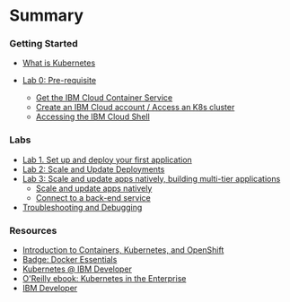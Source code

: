 # Summary

<!-- Rules of SUMMARY.md are here: https://docs.gitbook.com/integrations/github/content-configuration#summary -->
<!-- All headings MUST be THREE hashmarks (###) -->
<!-- Indented bullets (4 spaces) will make the first line be a section -->

### Getting Started

* [What is Kubernetes](k8s.md)

* [Lab 0: Pre-requisite]()
    * [Get the IBM Cloud Container Service](Lab0/README.md)
    * [Create an IBM Cloud account / Access an K8s cluster](pre-work/GET_STARTED.md)
    * [Accessing the IBM Cloud Shell](pre-work/CLOUD_SHELL.md)

### Labs 

* [Lab 1. Set up and deploy your first application](Lab1/README.md)
* [Lab 2: Scale and Update Deployments](Lab2/README.md)
* [Lab 3: Scale and update apps natively, building multi-tier applications]()
    * [Scale and update apps natively](Lab3/README_1.md)
    * [Connect to a back-end service](Lab3/README_2.md)
* [Troubleshooting and Debugging](LabD/README.md)

### Resources

* [Introduction to Containers, Kubernetes, and OpenShift](https://cognitiveclass.ai/courses/kubernetes-course)
* [Badge: Docker Essentials](https://cognitiveclass.ai/courses/docker-essentials)
* [Kubernetes @ IBM Developer](https://developer.ibm.com/components/kubernetes/)
* [O'Reilly ebook: Kubernetes in the Enterprise](https://www.ibm.com/account/reg/us-en/signup?formid=urx-34925&cm_mmc=OSocial_Twitter-_-Developer_Innovation-_-WW_WW-_-Kubernetes+in+the+Enterprise+Ebook_ov67299&cm_mmca1=000019RS&cm_mmca2=10004796)
* [IBM Developer](https://developer.ibm.com)